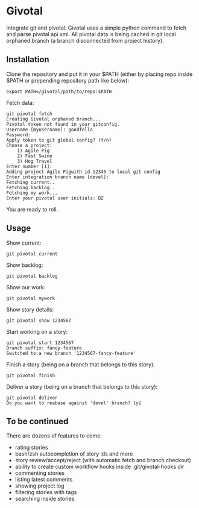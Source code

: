 Givotal
=======

Integrate git and pivotal. Givotal uses a simple python command to fetch and parse pivotal api xml. 
All pivotal data is being cached in git local orphaned branch (a branch disconnected from project history).

Installation
------------

Clone the repository and put it in your $PATH (either by placing repo inside $PATH or prepending repository path like below):

    export PATH=/givotal/path/to/repo:$PATH

Fetch data:

    git pivotal fetch
    Creating Givotal orphaned branch...
    Pivotal token not found in your gitconfig.
    Username [myusername]: goodfella
    Password:
    Apply token to git global config? (Y/n)
    Choose a project:
        1) Agile Pig
        2) Fast Swine
        3) Hog Travel
    Enter number [1]:
    Adding project Agile Pigwith id 12345 to local git config
    Enter integration branch name [devel]: 
    Fetching current..
    Fetching backlog..
    Fetching my work...
    Enter your pivotal user initials: BZ

You are ready to roll.


Usage
-----

Show current:

    git pivotal current

Show backlog:

    git pivotal backlog

Show our work:

    git pivotal mywork

Show story details:

    git pivotal show 1234567

Start working on a story:

    git pivotal start 1234567
    Branch suffix: fancy-feature
    Switched to a new branch '1234567-fancy-feature'

Finish a story (being on a branch that belongs to this story):

    git pivotal finish 

Deliver a story (being on a branch that belongs to this story):

    git pivotal deliver
    Do you want to reabase against 'devel' branch? [y]


To be continued
---------------

There are dozens of features to come:

* rating stories
* bash/zsh autocompletion of story ids and more
* story review/accept/reject (with automatic fetch and branch checkout)
* ability to create custom workflow hooks inside .git/givotal-hooks dir
* commenting stories
* listing latest comments
* showing project log
* filtering stories with tags
* searching inside stories
